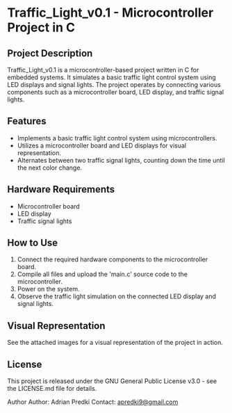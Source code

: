 # Traffic_Light_v0.1 - Microcontroller Project in C

## Project Description
Traffic_Light_v0.1 is a microcontroller-based project written in C for embedded systems. It simulates a basic traffic light control system using LED displays and signal lights. The project operates by connecting various components such as a microcontroller board, LED display, and traffic signal lights.

## Features
- Implements a basic traffic light control system using microcontrollers.
- Utilizes a microcontroller board and LED displays for visual representation.
- Alternates between two traffic signal lights, counting down the time until the next color change.

## Hardware Requirements
- Microcontroller board
- LED display
- Traffic signal lights

## How to Use
1. Connect the required hardware components to the microcontroller board.
2. Compile all files and upload the 'main.c' source code to the microcontroller.
3. Power on the system.
4. Observe the traffic light simulation on the connected LED display and signal lights.

## Visual Representation
See the attached images for a visual representation of the project in action.

## License
This project is released under the GNU General Public License v3.0 - see the LICENSE.md file for details.

Author
Author: Adrian Predki
Contact: apredki9@gmail.com
